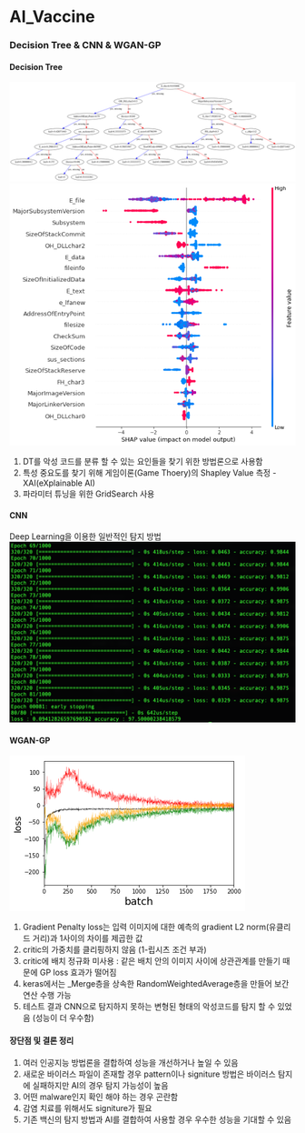 # AI_Vaccine

### Decision Tree & CNN & WGAN-GP

#### Decision Tree
 ![DT](https://github.com/integralstar/AI_Vaccine/blob/main/dt.png)
 ![Sharp](https://github.com/integralstar/AI_Vaccine/blob/main/sharp.png)
1. DT를 악성 코드를 분류 할 수 있는 요인들을 찾기 위한 방법론으로 사용함 
2. 특성 중요도를 찾기 위해 게임이론(Game Thoery)의 Shapley Value 측정 - XAI(eXplainable AI)
3. 파라미터 튜닝을 위한 GridSearch 사용


#### CNN
Deep Learning을 이용한 일반적인 탐지 방법
![CNN 탐지](https://github.com/integralstar/AI_Vaccine/blob/main/cnn_training.png)

#### WGAN-GP
![WGAN-GP 훈련](https://github.com/integralstar/AI_Vaccine/blob/main/wgan-gp.png)
1. Gradient Penalty loss는 입력 이미지에 대한 예측의 gradient L2 norm(유클리드 거리)과 1사이의 차이를 제곱한 값
2. critic의 가중치를 클리핑하지 않음 (1-립시츠 조건 부과)
3. critic에 배치 정규화 미사용 : 같은 배치 안의 이미지 사이에 상관관계를 만들기 때문에 GP loss 효과가 떨어짐
4. keras에서는 _Merge층을 상속한 RandomWeightedAverage층을 만들어 보간 연산 수행 가능
5. 테스트 결과 CNN으로 탐지하지 못하는 변형된 형태의 악성코드를 탐지 할 수 있었음 (성능이 더 우수함)

#### 장단점 및 결론 정리
1. 여러 인공지능 방법론을 결합하여 성능을 개선하거나 높일 수 있음
2. 새로운 바이러스 파일이 존재할 경우 pattern이나 signiture 방법은 바이러스 탐지에 실패하지만 AI의 경우 탐지 가능성이 높음
3. 어떤 malware인지 확인 해야 하는 경우 곤란함
4. 감염 치료를 위해서도 signiture가 필요
5. 기존 백신의 탐지 방법과 AI를 결합하여 사용할 경우 우수한 성능을 기대할 수 있음

